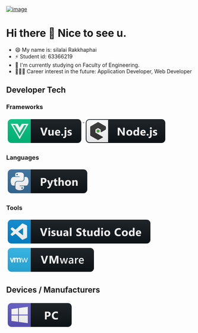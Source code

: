 [![image](https://i1.wp.com/i.giphy.com/media/uZ2aaJ5SZ8Pvdw0NXD/giphy.gif)](#)

# Hi there 👋 Nice to see u.

- 😄 My name is: silalai Rakkhaphai
- ⚡ Student id: 63366219
- 🔭 I'm currently studying on Faculty of Engineering.
- 👷🏻‍♀️ Career interest in the future: Application Developer, Web Developer

## Developer Tech

### Frameworks 
<p align="left">

<a href="#">
    <img src="svg/dev/frameworks/vue.svg" alt="vue" style="vertical-align:top; margin:6px 4px">
  </a>  

<a href="#">
    <img src="svg/dev/frameworks/nodejs_larger.svg" alt="nodejs_larger" style="vertical-align:top; margin:6px 4px">
  </a> 

</p>

### Languages 
<p align="left">
<a href="#">
    <img src="svg/dev/languages/python.svg" alt="python" style="vertical-align:top; margin:6px 4px">
  </a> 

</P>

### Tools 
<p align="left">
<a href="#">
    <img src="svg/dev/tools/visualstudio_code.svg" alt="visualstudio_code" style="vertical-align:top; margin:6px 4px">
  </a>

 <a href="#">
    <img src="svg/dev/tools/vmware.svg" alt="vmware" style="vertical-align:top; margin:6px 4px">
  </a> 

</P>

## Devices / Manufacturers
<p align="left">
<a href="#">
    <img src="svg/devices/pc.svg" alt="pc" style="vertical-align:top; margin:6px 4px">
  </a>
</p>

